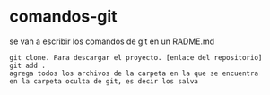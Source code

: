 # comandos-git
se van a escribir los comandos de git en un RADME.md

```
git clone. Para descargar el proyecto. [enlace del repositorio]
git add .
agrega todos los archivos de la carpeta en la que se encuentra
en la carpeta oculta de git, es decir los salva
```
